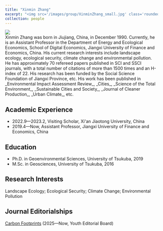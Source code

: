 ```yaml
---
title: "Xinmin Zhang"
excerpt: "<img src='/images/group/XinminZhang_small.jpg' class='rounded-corners'><br/>Principal Investigator"
collection: people
---
```

<img src='/images/group/XinminZhang.jpg' class='rounded-corners'>
<br/>Xinmin Zhang was born in Jiujiang, China, in December 1990. Currently, he is an Assistant Professor in the Department of Energy and Ecological Economics, School of Digital Economics, Jiangxi University of Finance and Economics, China. His current research interests include landscape ecology, ecological security, climate change and environmental pollution. He has approximately 70 refereed papers published in SCI and SSCI journals, with a total number of citations of more than 1500 times and an H-index of 22. His research has been funded by the Social Science Foundation of Jiangxi Province, etc. His work has been published in _Environmental Impact Assessment Review_, _Cities_, _Science of the Total Environment_, _Sustainable Cities and Society_, _Journal of Cleaner Production_, _Urban Climate_, etc.<br/>

## Academic Experience
* 2022.9—2023.2, Visiting Scholar, Xi'an Jiaotong University, China
* 2019.4—Now, Assistant Professor, Jiangxi University of Finance and Economics, China

## Education
* Ph.D. in Geoenvironmental Sciences, University of Tsukuba, 2019
* M.Sc. in Geosciences, University of Tsukuba, 2016

## Research Interests
Landscape Ecology; Ecological Security; Climate Change; Environmental Pollution

## Journal Editorialships
[Carbon Footprints](https://www.oaepublish.com/cf) (2025—Now, Youth Editorial Board)
